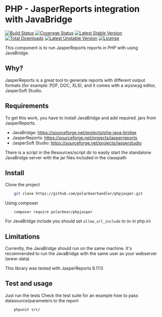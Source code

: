 PHP - JasperReports integration with JavaBridge
====

[![Build Status](https://travis-ci.com/alaczi/phpjasper.svg?branch=master)](https://travis-ci.com/alaczi/phpjasper)
[![Coverage Status](https://coveralls.io/repos/github/alaczi/phpjasper/badge.svg?branch=master)](https://coveralls.io/github/alaczi/phpjasper?branch=master)
[![Latest Stable Version](http://poser.pugx.org/polarbear/phpjasper/v)](https://packagist.org/packages/polarbear/phpjasper)
[![Total Downloads](http://poser.pugx.org/polarbear/phpjasper/downloads)](https://packagist.org/packages/polarbear/phpjasper)
[![Latest Unstable Version](http://poser.pugx.org/polarbear/phpjasper/v/unstable)](https://packagist.org/packages/polarbear/phpjasper)
[![License](http://poser.pugx.org/polarbear/phpjasper/license)](https://packagist.org/packages/polarbear/phpjasper)

This component is to run JasperReports reports in PHP with using JavaBridge.

## Why?

JasperReports is a great tool to generate reports with different output formats (for example: PDF, DOC, XLS),
and it comes with a wysiwyg editor, JasperSoft Studio.

## Requirements
To get this work, you have to install JavaBridge and add required .jars from JasperReports.

- JavaBridge: https://sourceforge.net/projects/php-java-bridge
- JasperReports: https://sourceforge.net/projects/jasperreports
- JasperSoft Studio: https://sourceforge.net/projects/jasperstudio

There is a script in the Resources/script dir to easily start the standalone JavaBridge server with the jar files included in the classpath

## Install

Clone the project
```BASH
    git clone https://github.com/polarbearhandler/phpjasper.git
```

Using composer
```YML
    composer require polarbear/phpjasper
```

For JavaBridge include you should set `allow_url_include` to `On` in php.ini

## Limitations

Currently, the JavaBridge should run on the same machine.
It's recommended to run the JavaBridge with the same user as your webserver (www-data)

This library was tested with JasperReports 6.17.0

## Test and usage

Just run the tests
Check the test suite for an example how to pass datasource/parameters to the report

```BASH
    phpunit src/
```
